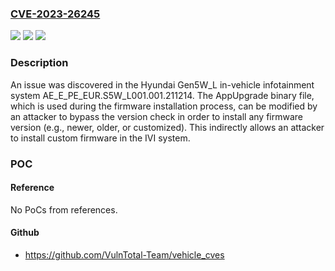 ### [CVE-2023-26245](https://cve.mitre.org/cgi-bin/cvename.cgi?name=CVE-2023-26245)
![](https://img.shields.io/static/v1?label=Product&message=n%2Fa&color=blue)
![](https://img.shields.io/static/v1?label=Version&message=n%2Fa&color=blue)
![](https://img.shields.io/static/v1?label=Vulnerability&message=n%2Fa&color=brighgreen)

### Description

An issue was discovered in the Hyundai Gen5W_L in-vehicle infotainment system AE_E_PE_EUR.S5W_L001.001.211214. The AppUpgrade binary file, which is used during the firmware installation process, can be modified by an attacker to bypass the version check in order to install any firmware version (e.g., newer, older, or customized). This indirectly allows an attacker to install custom firmware in the IVI system.

### POC

#### Reference
No PoCs from references.

#### Github
- https://github.com/VulnTotal-Team/vehicle_cves

